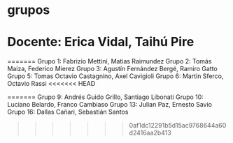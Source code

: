 # grupos

Docente: Erica Vidal, Taihú Pire
=======


=======
Grupo 1: Fabrizio Mettini, Matias Raimundez
Grupo 2: Tomás Maiza, Federico Mierez
Grupo 3: Agustín Fernández Bergé, Ramiro Gatto
Grupo 5: Tomas Octavio Castagnino, Axel Cavigioli
Grupo 6: Martin Sferco, Octavio Rassi
<<<<<<< HEAD

=======
Grupo 9: Andrés Guido Grillo, Santiago Libonati
Grupo 10: Luciano Belardo, Franco Cambiaso
Grupo 13: Julian Paz, Ernesto Savio
Grupo 16: Dallas Cañari, Sebastián Santos
>>>>>>> 0af1dc12291b5d15ac9768644a60d2416aa2b413
